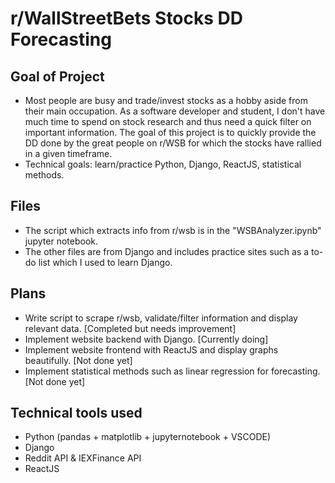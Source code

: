 # r/WallStreetBets Stocks DD Forecasting

## Goal of Project
- Most people are busy and trade/invest stocks as a hobby aside from their main occupation. As a software developer and student, I don't have much time to spend on stock research and thus need a quick filter on important information. The goal of this project is to quickly provide the DD done by the great people on r/WSB for which the stocks have rallied in a given timeframe.
- Technical goals: learn/practice Python, Django, ReactJS, statistical methods.

## Files
- The script which extracts info from r/wsb is in the "WSBAnalyzer.ipynb" jupyter notebook.
- The other files are from Django and includes practice sites such as a to-do list which I used to learn Django.

## Plans
- Write script to scrape r/wsb, validate/filter information and display relevant data. [Completed but needs improvement]
- Implement website backend with Django. [Currently doing]
- Implement website frontend with ReactJS and display graphs beautifully. [Not done yet]
- Implement statistical methods such as linear regression for forecasting. [Not done yet]

## Technical tools used
- Python (pandas + matplotlib + jupyternotebook + VSCODE)
- Django
- Reddit API & IEXFinance API
- ReactJS

